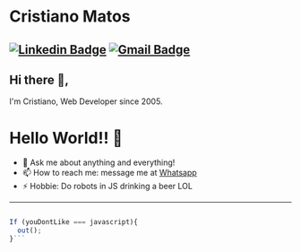 # Cristiano Matos
[![Linkedin Badge](https://img.shields.io/badge/-cristianomatos-blue?style=flat-square&logo=Linkedin&logoColor=white&link=https://www.linkedin.com/in/cristianomatos/)](https://www.linkedin.com/in/cristianomatos/)
[![Gmail Badge](https://img.shields.io/badge/-ctoveloz@gmail.com-c14438?style=flat-square&logo=Gmail&logoColor=white&link=mailto:ctoveloz@gmail.com)](mailto:ctoveloz@gmail.com)
---

## Hi there 👋,           
I'm Cristiano, Web Developer since 2005.

# Hello World!! 🤔
- 💬 Ask me about anything and everything! 
- 📫 How to reach me: message me at [Whatsapp](https://wa.me/5598992099514)
- ⚡ Hobbie: Do robots in JS drinking a beer LOL 

---

```js

If (youDontLike === javascript){
  out();
}```
